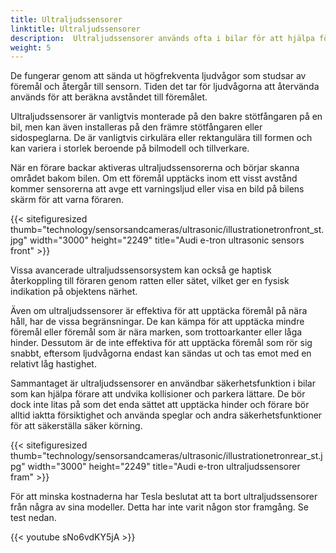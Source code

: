 ```yaml
---
title: Ultraljudssensorer
linktitle: Ultraljudssensorer
description:  Ultraljudssensorer används ofta i bilar för att hjälpa förare att parkera och undvika kollisioner.
weight: 5
---
```

<!-- markdownlint-disable MD033 -->
De fungerar genom att sända ut högfrekventa ljudvågor som studsar av föremål och återgår till sensorn. Tiden det tar för ljudvågorna att återvända används för att beräkna avståndet till föremålet.

Ultraljudssensorer är vanligtvis monterade på den bakre stötfångaren på en bil, men kan även installeras på den främre stötfångaren eller sidospeglarna. De är vanligtvis cirkulära eller rektangulära till formen och kan variera i storlek beroende på bilmodell och tillverkare.

När en förare backar aktiveras ultraljudssensorerna och börjar skanna området bakom bilen. Om ett föremål upptäcks inom ett visst avstånd kommer sensorerna att avge ett varningsljud eller visa en bild på bilens skärm för att varna föraren.

{{< sitefiguresized thumb="technology/sensorsandcameras/ultrasonic/illustrationetronfront_st.jpg" width="3000" height="2249" title="Audi e-tron ultrasonic sensors front" >}}

Vissa avancerade ultraljudssensorsystem kan också ge haptisk återkoppling till föraren genom ratten eller sätet, vilket ger en fysisk indikation på objektens närhet.

Även om ultraljudssensorer är effektiva för att upptäcka föremål på nära håll, har de vissa begränsningar. De kan kämpa för att upptäcka mindre föremål eller föremål som är nära marken, som trottoarkanter eller låga hinder. Dessutom är de inte effektiva för att upptäcka föremål som rör sig snabbt, eftersom ljudvågorna endast kan sändas ut och tas emot med en relativt låg hastighet.

Sammantaget är ultraljudssensorer en användbar säkerhetsfunktion i bilar som kan hjälpa förare att undvika kollisioner och parkera lättare. De bör dock inte litas på som det enda sättet att upptäcka hinder och förare bör alltid iaktta försiktighet och använda speglar och andra säkerhetsfunktioner för att säkerställa säker körning.

{{< sitefiguresized thumb="technology/sensorsandcameras/ultrasonic/illustrationetronrear_st.jpg" width="3000" height="2249" title="Audi e-tron ultraljudssensorer fram" >}}

För att minska kostnaderna har Tesla beslutat att ta bort ultraljudssensorer från några av sina modeller. Detta har inte varit någon stor framgång. Se test nedan.

{{< youtube sNo6vdKY5jA >}}
